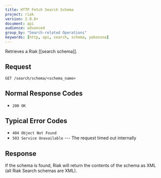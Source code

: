 ```yaml
---
title: HTTP Fetch Search Schema
project: riak
version: 2.0.0+
document: api
audience: advanced
group_by: "Search-related Operations"
keywords: [http, api, search, schema, yokozuna]
---
```


Retrieves a Riak [[search schema]].

## Request

```
GET /search/schema/<schema_name>
```

## Normal Response Codes

* `200 OK`

## Typical Error Codes

* `404 Object Not Found`
* `503 Service Unavailable` --- The request timed out internally

## Response

If the schema is found, Riak will return the contents of the schema as
XML (all Riak Search schemas are XML).
